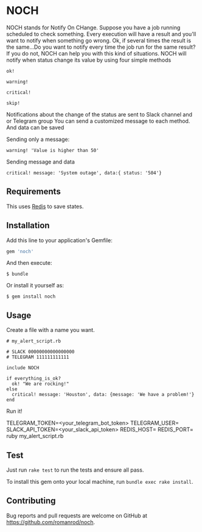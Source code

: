 # NOCH

NOCH stands for Notify On CHange.
Suppose you have a job running scheduled to check something. Every execution will have a result and you'll want to notify when something go wrong.
Ok, if several times the result is the same...Do you want to notify every time the job run for the same result?
If you do not, NOCH can help you with this kind of situations.
NOCH will notify when status change its value by using four simple methods

`ok!`

`warning!`

`critical!`

`skip!`

Notifications about the change of the status are sent to Slack channel and or Telegram group
You can send a customized message to each method.
And data can be saved

Sending only a message:

`warning! 'Value is higher than 50'`

Sending message and data

`critical! message: 'System outage', data:{ status: '504'}`



## Requirements

This uses [Redis](https://redis.io/) to save states. 

## Installation

Add this line to your application's Gemfile:

```ruby
gem 'noch'
```

And then execute:

    $ bundle

Or install it yourself as:

    $ gem install noch

## Usage

Create a file with a name you want.

```
# my_alert_script.rb

# SLACK 00000000000000000
# TELEGRAM 111111111111

include NOCH

if everything_is_ok?
  ok! "We are rocking!"
else
  critical! message: 'Houston', data: {message: 'We have a problem!'}
end

```

Run it!

TELEGRAM_TOKEN=<your_telegram_bot_token> TELEGRAM_USER=<your-telegram-user> SLACK_API_TOKEN=<your_slack_api_token> REDIS_HOST=<your-redis-host> REDIS_PORT=<your-redis-port> ruby my_alert_script.rb

## Test

Just run `rake test` to run the tests and ensure all pass.

To install this gem onto your local machine, run `bundle exec rake install`.

## Contributing

Bug reports and pull requests are welcome on GitHub at https://github.com/romanrod/noch.

